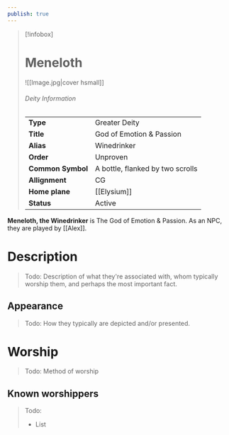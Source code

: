 ```yaml
---
publish: true
---
```

> [!infobox]  
> # Meneloth
> ![[Image.jpg|cover hsmall]]  
> ###### Deity Information
> | | |  
> |---|---|  
> | **Type** | Greater Deity |
> | **Title** | God of Emotion & Passion |
> | **Alias** | Winedrinker | 
> | **Order** | Unproven |
> | **Common Symbol** | A bottle, flanked by two scrolls |
> | **Allignment** | CG |
> | **Home plane** | [[Elysium]] |
> | **Status** | Active |

**Meneloth, the Winedrinker** is The God of Emotion & Passion. As an NPC, they are played by [[Alex]].
# Description
> Todo: Description of what they're associated with, whom typically worship them, and perhaps the most important fact.
## Appearance
> Todo: How they typically are depicted and/or presented.
# Worship
> Todo: Method of worship
## Known worshippers
> Todo: 
> - List